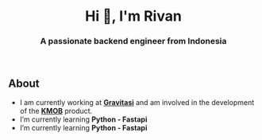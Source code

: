 <h1 align="center">Hi 👋, I'm Rivan</h1>
<h3 align="center">A passionate backend engineer from Indonesia</h3>
<br>

<h2> About</h2>
<ul>
 <li>I am currently working at <b><a href="https://www.gravitasi.co.id" target="_blank" rel="noopener noreferrer">Gravitasi</a></b> and am involved in the development of the <b><a href="https://www.gravitasi.co.id/portfolio/kmob-pemda-depok" target="_blank" rel="noopener noreferrer">KMOB</a></b> product. </li>

<li>I’m currently learning <b>Python - Fastapi</b></li>
<li>I’m currently learning <b>Python - Fastapi</b></li>
<!---

 👨‍💻 All of my projects are available at [rivan-codes.github.io](rivan-codes.github.io)

-->

- 📝 I regularly write articles on **[Medium](rivannurdin.medium.com)** and novels or poetry on **[Wattpad](https://www.wattpad.com/user/rivannurdin)**

- 💬 Ask me about **PHP, Laravel, REST API, SQL**

- 📫 How to reach me **rivannurdin001@gmail.com**

- 📄 Know about my experiences [linkedin.com/in/rivannurdin/](linkedin.com/in/rivannurdin/)

  </ul>
